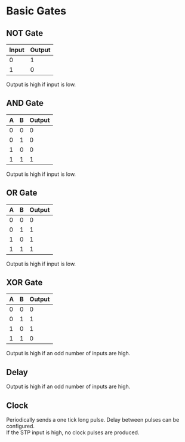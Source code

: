 # Basic Gates

## NOT Gate

<div class="rows">

| Input | Output |
| ------| ------ |
| 0     | 1      |
| 1     | 0      |

<div class="margin-left">
Output is high if input is low.
</div>
</div>

## AND Gate

<div class="rows">

| A   | B   | Output |
| --- | --- | ------ |
| 0   | 0   | 0      |
| 0   | 1   | 0      |
| 1   | 0   | 0      |
| 1   | 1   | 1      |

<div class="margin-left">
Output is high if input is low.
</div>
</div>

## OR Gate

<div class="rows">

| A   | B   | Output |
| --- | --- | ------ |
| 0   | 0   | 0      |
| 0   | 1   | 1      |
| 1   | 0   | 1      |
| 1   | 1   | 1      |

<div class="margin-left">
Output is high if input is low.
</div>
</div>

## XOR Gate

<div class="rows">

| A   | B   | Output |
| --- | --- | ------ |
| 0   | 0   | 0      |
| 0   | 1   | 1      |
| 1   | 0   | 1      |
| 1   | 1   | 0      |

<div class="margin-left">
Output is high if an odd number of inputs are high.
</div>
</div>

## Delay

Output is high if an odd number of inputs are high.

## Clock

Periodically sends a one tick long pulse. Delay between pulses can be configured.<br>
If the STP input is high, no clock pulses are produced.
